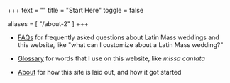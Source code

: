 +++
text = ""
title = "Start Here"
toggle = false

aliases = [
    "/about-2"
]
+++

* [FAQs](https://www.latinmasswedding.com/FAQs/) for frequently asked questions about Latin Mass weddings and this website, like "what can I customize about a Latin Mass wedding?"

* [Glossary](https://www.latinmasswedding.com/glossary/) for words that I use on this website, like _missa cantata_

* [About](https://www.latinmasswedding.com/about-this-site/) for how this site is laid out, and how it got started
